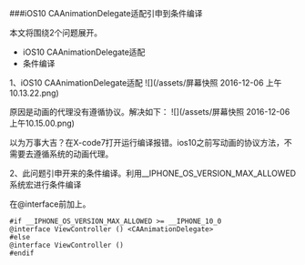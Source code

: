 ###iOS10 CAAnimationDelegate适配引申到条件编译

本文将围绕2个问题展开。
- iOS10 CAAnimationDelegate适配
- 条件编译


1、iOS10 CAAnimationDelegate适配
![](/assets/屏幕快照 2016-12-06 上午10.13.22.png)

原因是动画的代理没有遵循协议。解决如下：
![](/assets/屏幕快照 2016-12-06 上午10.15.00.png)

以为万事大吉？在X-code7打开运行编译报错。ios10之前写动画的协议方法，不需要去遵循系统的动画代理。

2、此问题引申开来的条件编译。利用__IPHONE_OS_VERSION_MAX_ALLOWED系统宏进行条件编译

在@interface前加上。

```
#if __IPHONE_OS_VERSION_MAX_ALLOWED >= __IPHONE_10_0
@interface ViewController () <CAAnimationDelegate>
#else
@interface ViewController ()
#endif
```















